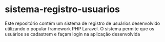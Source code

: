 # sistema-registro-usuarios
Este repositório contém um sistema de registro de usuários desenvolvido utilizando o popular framework PHP Laravel. O sistema permite que os usuários se cadastrem e façam login na aplicação desenvolvida
